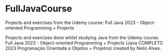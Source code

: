 # FullJavaCourse
Projects and exercises from the Udemy course: Full Java 2023 - Object-oriented Programming + Projects

Projects and exercises done whilst studying Java from the Udemy course: Full Java 2023 - Object-oriented Programming + Projects (Java COMPLETO 2023 Programação Orientada a Objetos + Projetos) created by Nelio Alves.

